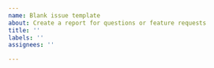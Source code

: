 ```yaml
---
name: Blank issue template
about: Create a report for questions or feature requests
title: ''
labels: ''
assignees: ''

---
```



